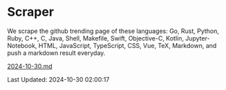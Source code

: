 # Scraper

We scrape the github trending page of these languages: Go, Rust, Python, Ruby, C++, C, Java, Shell, Makefile, Swift, Objective-C, Kotlin, Jupyter-Notebook, HTML, JavaScript, TypeScript, CSS, Vue, TeX, Markdown, and push a markdown result everyday.

[2024-10-30.md](https://github.com/cumthxy/github-trending-backup/blob/master/2024-10-30.md)

Last Updated: 2024-10-30 02:00:17